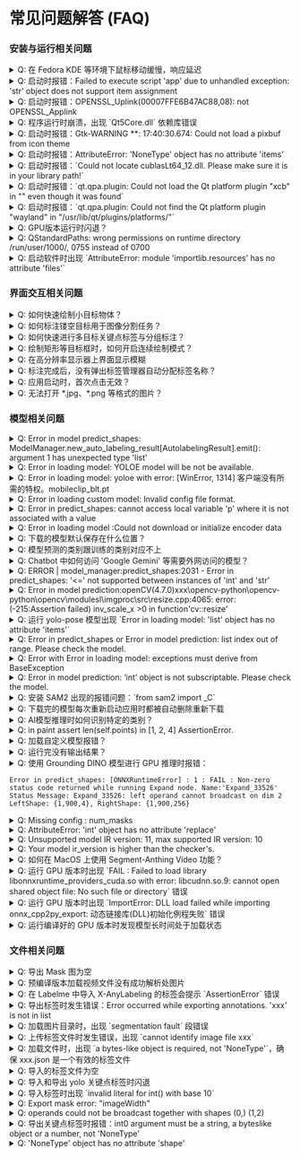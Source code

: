 # 常见问题解答 (FAQ)


### 安装与运行相关问题

<details>
<summary>Q: 在 Fedora KDE 等环境下鼠标移动缓慢，响应延迟</summary>

在 Fedora KDE 桌面环境（包括 Wayland 和 X11）下，可能会遇到画布上鼠标指针移动缓慢、响应延迟的性能问题。

- 方法1：使用命令行参数强制使用 XCB 平台
```bash
python -m anylabeling --qt-platform xcb
```

- 方法2：设置环境变量
```bash
export QT_QPA_PLATFORM=xcb
python -m anylabeling
```

详情可参考[#1145](https://github.com/CVHub520/X-AnyLabeling/issues/1145)。
</details>

<details>
<summary>Q: 启动时报错：Failed to execute script 'app' due to unhandled exception: 'str' object does not support item assignment</summary>

删除用户目录下的配置文件后再重启。
可参考[#996](https://github.com/CVHub520/X-AnyLabeling/issues/996)。
</details>

<details>
<summary>Q: 启动时报错：OPENSSL_Uplink(00007FFE6B47AC88,08): not OPENSSL_Applink</summary>

可参考[#941](https://github.com/CVHub520/X-AnyLabeling/issues/941)。
</details>

<details>
<summary>Q: 程序运行时崩溃，出现 `Qt5Core.dll` 依赖库错误</summary>

可参考[#907](https://github.com/CVHub520/X-AnyLabeling/issues/907)。
</details>

<details>
<summary>Q: 启动时报错：Gtk-WARNING **: 17:40:30.674: Could not load a pixbuf from icon theme </summary>

可参考[#893](https://github.com/CVHub520/X-AnyLabeling/issues/893)。
</details>

<details>
<summary>Q: 启动时报错：AttributeError: 'NoneType' object has no attribute 'items'</summary>

可删除用户目录下的 `.xanylabelingrc` 文件再尝试重启。可参考[#877](https://github.com/CVHub520/X-AnyLabeling/issues/877)。
</details>

<details>
<summary>Q: 启动时报错：`Could not locate cublasLt64_12.dll. Please make sure it is in your library path!` </summary>

方案1：OnnxRunTime 库与 CUDA 版本不兼容，可参考[#844](https://github.com/CVHub520/X-AnyLabeling/issues/844)；
方案2：针对于没有全局安装 CUDA、CUDNN 的方法，可参考[#1014](https://github.com/CVHub520/X-AnyLabeling/issues/1014)。
</details>

<details>
<summary>Q: 启动时报错：`qt.qpa.plugin: Could not load the Qt platform plugin "xcb" in "" even though it was found` </summary>

可参考[#541](https://github.com/CVHub520/X-AnyLabeling/issues/541)、[#496](https://github.com/CVHub520/X-AnyLabeling/issues/496)。
</details>

<details>
<summary>Q: 启动时报错：`qt.qpa.plugin: Could not find the Qt platform plugin "wayland" in "/usr/lib/qt/plugins/platforms/"` </summary>

可参考[#761](https://github.com/CVHub520/X-AnyLabeling/issues/761)。
</details>

<details>
<summary>Q: GPU版本运行时闪退？</summary>

可参考[#500](https://github.com/CVHub520/X-AnyLabeling/issues/500)。
</details>

<details>
<summary>Q: QStandardPaths: wrong permissions on runtime directory /run/user/1000/, 0755 instead of 0700</summary>

添加 `chmod 0700 /run/user/1000/` 到 `.bashrc` 文件中激活并重新启动应用即可。
</details>

<details>
<summary>Q: 启动软件时出现 `AttributeError: module 'importlib.resources' has no attribute 'files'` </summary>

请将 Python 版本升级至 3.9 及以上。
</details>


### 界面交互相关问题

<details>
<summary>Q: 如何快速绘制小目标物体？</summary>

可参考[#1000](https://github.com/CVHub520/X-AnyLabeling/issues/1000)。 
</details>

<details>
<summary>Q: 如何标注镂空目标用于图像分割任务？</summary>

可参考[#991](https://github.com/CVHub520/X-AnyLabeling/issues/991)。 
</details>

<details>
<summary>Q: 如何快速进行多目标关键点标签与分组标注？</summary>

可参考[#982](https://github.com/CVHub520/X-AnyLabeling/issues/982)。 
</details>

<details>
<summary>Q: 绘制矩形等目标框时，如何开启连续绘制模式？</summary>

可以打开电脑用户目录下的 .xanylabelingrc 配置文件，修改 auto_highlight_shape 和 auto_switch_to_edit_mode 为 False。
可参考[#887](https://github.com/CVHub520/X-AnyLabeling/issues/887)。 
</details>

<details>
<summary>Q: 在高分辨率显示器上界面显示模糊</summary>

可参考[#811](https://github.com/CVHub520/X-AnyLabeling/issues/811)。
</details>

<details>
<summary>Q: 标注完成后，没有弹出标签管理器自动分配标签名称？</summary>

取消勾选 `Auto Use Last Label`，可参考[#805](https://github.com/CVHub520/X-AnyLabeling/issues/805)。
</details>

<details>
<summary>Q: 应用启动时，首次点击无效？</summary>

此问题暂时无解。 
</details>

<details>
<summary>Q: 无法打开 *.jpg、*.png 等格式的图片？</summary>

可参考[#823](https://github.com/CVHub520/X-AnyLabeling/issues/823)。
</details>


### 模型相关问题

<details>
<summary>Q: Error in model predict_shapes: ModelManager.new_auto_labeling_result[AutolabelingResult].emit(): argument 1 has unexpected type 'list'</summary>

通常是加载了损坏或无效的图像文件，或者当前图像格式不支持等原因所造成。
</details>

<details>
<summary>Q: Error in loading model: YOLOE model will be not be available.</summary>

可参考[#997](https://github.com/CVHub520/X-AnyLabeling/issues/997)。
</details>

<details>
<summary>Q: Error in loading model: yoloe with error: [WinError, 1314] 客户端没有所需的特权。mobileclip_blt.pt</summary>

可参考[#992](https://github.com/CVHub520/X-AnyLabeling/issues/992)。
</details>

<details>
<summary>Q: Error in loading custom model: Invalid config file format.</summary>

可参考[#986](https://github.com/CVHub520/X-AnyLabeling/issues/986)。
</details>

<details>
<summary>Q: Error in predict_shapes: cannot access local variable 'p' where it is not associated with a value</summary>

可参考[#983](https://github.com/CVHub520/X-AnyLabeling/issues/983)。
</details>

<details>
<summary>Q: Error in loading model :Could not download or initialize encoder data</summary>

可参考[#961](https://github.com/CVHub520/X-AnyLabeling/issues/961)。
</details>

<details>
<summary>Q: 下载的模型默认保存在什么位置？</summary>

可参考[#943](https://github.com/CVHub520/X-AnyLabeling/issues/943)。
</details>

<details>
<summary>Q: 模型预测的类别跟训练的类别对应不上</summary>

检查自定义模型配置文件（*.yaml）是不是格式没写对：
1. 默认2个字符缩进；
2. key 不能有空格；
可参考[#923](https://github.com/CVHub520/X-AnyLabeling/issues/923)。
</details>

<details>
<summary>Q: Chatbot 中如何访问 'Google Gemini' 等需要外网访问的模型？</summary>

可在当前终端或者系统配置文件中设置代理协议，其中 ip 和 port 替换为自己的网络协议地址和端口号：

```bash
export http_proxy=http://ip:port
export https_proxy=http://ip:port
```
</details>

<details>
<summary>Q: ERROR | model_manager:predict_shapes:2031 - Error in predict_shapes: '<=' not supported between instances of 'int' and 'str'</summary>

请检查模型配置文件（*.yaml）是否正确，具体可参考此[#902](https://github.com/CVHub520/X-AnyLabeling/issues/902)。
</details>

<details>
<summary>Q: Error in model prediction:openCV(4.7.0)xxx\opencv-python\opencv-python\opencv\modulesl\imgproc\src\resize.cpp:4065: error: (-215:Assertion failed) inv_scale_x >0 in function'cv::resize'</summary>

可尝试以下解决方案：
- 配置文件中置顶图片宽高信息，参考[#885](https://github.com/CVHub520/X-AnyLabeling/issues/885)。
- 检查导出模型时是否设置了动态 batch？参考[#784](https://github.com/CVHub520/X-AnyLabeling/issues/784)。
</details>

<details>
<summary>Q: 运行 yolo-pose 模型出现 `Error in loading model: 'list' object has no attribute 'items'`</summary>

未按照官方模板编写配置文件，可参考[#880](https://github.com/CVHub520/X-AnyLabeling/issues/880)。
</details>

<details>
<summary>Q: Error in predict_shapes or Error in model prediction: list index out of range. Please check the model.</summary>

可参考以下解决方案：
    - 检查标签名称是否为纯数字，若是，请务必将其加上单引号；
    - 检查配置文件中 `type` 字段是否正确定义，可参考[#837](https://github.com/CVHub520/X-AnyLabeling/issues/837)、[#878](https://github.com/CVHub520/X-AnyLabeling/issues/878)；
</details>

<details>
<summary>Q: Error with Error in loading model: exceptions must derive from BaseException</summary>

1. 请确保配置文件中，模型路径格式正确且存在。可参考[#868](https://github.com/CVHub520/X-AnyLabeling/issues/868)、[#441](https://github.com/CVHub520/X-AnyLabeling/issues/441)。
2. 检查是否是当前 onnx 模型 ir_version 版本与对应的 onnx 版本之间不匹配。可参考[#1120](https://github.com/CVHub520/X-AnyLabeling/issues/1120#issuecomment-3303864917)
</details>

<details>
<summary>Q: Error in model prediction: ‘int’ object is not subscriptable. Please check the model.</summary>

如果是非官方内置的自定义模型，请检查模型预处理、推理和后处理部分，可参考[#828](https://github.com/CVHub520/X-AnyLabeling/issues/828).
</details>

<details>
<summary>Q: 安装 SAM2 出现的报错问题：`from sam2 import _C`</summary>

可参考[#719](https://github.com/CVHub520/X-AnyLabeling/issues/719)、[#842](https://github.com/CVHub520/X-AnyLabeling/issues/842)、[#843](https://github.com/CVHub520/X-AnyLabeling/issues/843)、[#864](https://github.com/CVHub520/X-AnyLabeling/issues/865)、[#865](https://github.com/CVHub520/X-AnyLabeling/issues/865)。
</details>

<details>
<summary>Q: 下载完的模型每次重新启动应用时都被自动删除重新下载</summary>

- 注意模型路径不得有中文字符，否则会有异常。（[#600](https://github.com/CVHub520/X-AnyLabeling/issues/600)）
</details>

<details>
<summary>Q: AI模型推理时如何识别特定的类别？</summary>

当前仅支持部分模型设置此选项。具体地，以 yolo 系列模型为例，用户可通过在配置文件中添加 `filter_classes`，具体可参考此[文档](https://github.com/CVHub520/X-AnyLabeling/blob/main/docs/zh_cn/custom_model.md#%E5%8A%A0%E8%BD%BD%E5%B7%B2%E9%80%82%E9%85%8D%E7%9A%84%E7%94%A8%E6%88%B7%E8%87%AA%E5%AE%9A%E4%B9%89%E6%A8%A1%E5%9E%8B)。
</details>

<details>
<summary>Q: in paint assert len(self.points) in [1, 2, 4] AssertionError.</summary>

可参考[#491](https://github.com/CVHub520/X-AnyLabeling/issues/491)。
</details>

<details>
<summary>Q: 加载自定义模型报错？</summary>

可参考以下步骤解决：

1. 检查配置文件中的定义的类别与模型支持的类别列表是否一致。
2. 使用 [netron](https://netron.app/) 工具比较自定义模型与官方对应的内置模型输入输出节点维度是否一致。
3. 检查模型配置文件各个字段是否正确，可参考[#888](https://github.com/CVHub520/X-AnyLabeling/issues/888)。
4. 检查是否擅自修改了某个内置字段名称，可参考[#983](https://github.com/CVHub520/X-AnyLabeling/issues/983)。
</details>

<details>
<summary>Q: 运行完没有输出结果？</summary>

可参考[#536](https://github.com/CVHub520/X-AnyLabeling/issues/536)。
</details>

<details>
<summary>Q: 使用 Grounding DINO 模型进行 GPU 推理时报错：

```shell
Error in predict_shapes: [ONNXRuntimeError] : 1 : FAIL : Non-zero status code returned while running Expand node. Name:'Expand_33526' Status Message: Expand_33526: left operand cannot broadcast on dim 2 LeftShape: {1,900,4}, RightShape: {1,900,256}
```
</summary>

可参考[#389](https://github.com/CVHub520/X-AnyLabeling/issues/389)。
</details>

<details>
<summary>Q: Missing config : num_masks</summary>

可参考[#515](https://github.com/CVHub520/X-AnyLabeling/issues/515)。
</details>

<details>
<summary>Q: AttributeError: 'int' object has no attribute 'replace'</summary>
查看配置文件是否有定义纯数字标签。请注意在定义以**纯数字**命名的标签名称时，请务必将其加上单引号 `''`
</details>

<details>
<summary>Q: Unsupported model IR version: 11, max supported IR version: 10</summary>

可参考以下解决方案：

```bash
import onnx
onnx_model = onnx.load("/path/to/your/onnx_model")
onnx_model.ir_version = 10  # 修改为合适的版本号
onnx.save(onnx_model, "/path/to/onnx_model")
```
</details>

<details>
<summary>Q: Your model ir_version is higher than the checker's.</summary>
onnx 版本过低，请更新：

```shell
pip install --upgrade onnx
```
</details>

<details>
<summary>Q: 如何在 MacOS 上使用 Segment-Anthing Video 功能？</summary>

可参考[#865](https://github.com/CVHub520/X-AnyLabeling/issues/865)。
</details>

<details>
<summary>Q: 运行 GPU 版本时出现 `FAIL : Failed to load library libonnxruntime_providers_cuda.so with error: libcudnn.so.9: cannot open shared object file: No such file or directory` 错误</summary>

可参考[此教程](../zh_cn/get_started.md)中 "步骤 0. 安装 ONNX Runtime" 安装匹配版本。
此外，可查看[#834](https://github.com/CVHub520/X-AnyLabeling/issues/834)。
</details>

<details>
<summary>Q: 运行 GPU 版本时出现 `ImportError: DLL load failed while importing onnx_cpp2py_export: 动态链接库(DLL)初始化例程失败` 错误</summary>

onnx 和 onnxruntime 库版本不兼容，具体可参考[#886](https://github.com/CVHub520/X-AnyLabeling/issues/886)
</details>

<details>
<summary>Q: 运行编译好的 GPU 版本时发现模型长时间处于加载状态</summary>

这通常是由于 onnx 和 onnxruntime-gpu 版本不匹配导致的。请参考[ONNX Runtime 官方兼容性文档](https://onnxruntime.ai/docs/reference/compatibility.html#onnx-opset-support)确保安装了匹配的 `onnx` 版本。
</details>


### 文件相关问题

<details>
<summary>Q: 导出 Mask 图为空</summary>

请按照以下步骤依次检查下：
1. 按下 `ctrl+g` 查看当前任务的标注类别和标注类型，确保所有标注类型为`polygon`对象；
2. 检查导出配置文件的格式正确，且类别名称与上述步骤所示的标签类别名称相符；
3. 升级到最新版本或通过源码运行获取更全面的日志信息。

详情可参考此[#1153](https://github.com/CVHub520/X-AnyLabeling/issues/1153)。
</details>

<details>
<summary>Q: 预编译版本加载视频文件没有成功解析处图片</summary>

可参考此[#1136](https://github.com/CVHub520/X-AnyLabeling/issues/1136)。
</details>

<details>
<summary>Q: 在 Labelme 中导入 X-AnyLabeling 的标签会提示 `AssertionError` 错误</summary>

可参考此[#1007](https://github.com/CVHub520/X-AnyLabeling/issues/1007)。
</details>

<details>
<summary>Q: 导出标签时发生错误：Error occurred while exporting annotations. 'xxx' is not in list</summary>

请按照以下步骤依次检查下：
1. 按下 `ctrl+g` 查看当前任务的标注类别；
2. 检查导出时上传的标签类别文件（`classes.txt`）中定义的类别是否与标注类别名称一一对应；
3. 检查是否选择了错误的导出类型，例如标注的是矩形框，导出时却选择了分割或旋转框等选项；
</details>

<details>
<summary>Q: 加载图片目录时，出现 `segmentation fault` 段错误</summary>

可参考此[#906](https://github.com/CVHub520/X-AnyLabeling/issues/906)。
</details>

<details>
<summary>Q: 上传标签文件时发生错误，出现 `cannot identify image file xxx`</summary>

请检查图片文件和标签文件有没有分目录存放。可参考此[#911](https://github.com/CVHub520/X-AnyLabeling/issues/869)。
</details>

<details>
<summary>Q: 加载文件时，出现 `a bytes-like object is required, not 'NoneType'`，确保 xxx.json 是一个有效的标签文件</summary>

请检查 *.json 文件中，`imagePath` 字段值是否与图像文件名一致。具体可参考此[#869](https://github.com/CVHub520/X-AnyLabeling/issues/869)。
</details>

<details>
<summary>Q: 导入的标签文件为空</summary>

请检查是否存在以下情况：
    - 标注类型与导出类型不一致，例如标注的的是 `rectangle` 矩形框，导出时选择 `Polygon` 选项；
    - 导入的图像文件夹存在多级嵌套的子文件夹，可参考[#839](https://github.com/CVHub520/X-AnyLabeling/issues/839)；
</details>

<details>
<summary>Q: 导入和导出 yolo 关键点标签时闪退</summary>

请检查模型配置文件（*.yaml）是否正确，具体可参考此[#898](https://github.com/CVHub520/X-AnyLabeling/issues/898)。
</details>

<details>
<summary>Q: 导入标签时出现 `invalid literal for int() with base 10`</summary>

可参考[#782](https://github.com/CVHub520/X-AnyLabeling/issues/782)。
</details>

<details>
<summary>Q: Export mask error: "imageWidth"</summary>

可参考[#477](https://github.com/CVHub520/X-AnyLabeling/issues/477)。
</details>

<details>
<summary>Q: operands could not be broadcast together with shapes (0,) (1,2)</summary>

可参考[#492](https://github.com/CVHub520/X-AnyLabeling/issues/492)。
</details>

<details>
<summary>Q: 导出关键点标签时报错：int0 argument must be a string, a byteslike object or a number, not 'NoneType'</summary>

`group_id`字段缺失，请确保每个矩形框和关键点都有对应的群组编号。
</details>

<details>
<summary>Q: 'NoneType' object has no attribute 'shape'</summary>

检查文件路径是否包含**中文字符**。
</details>
